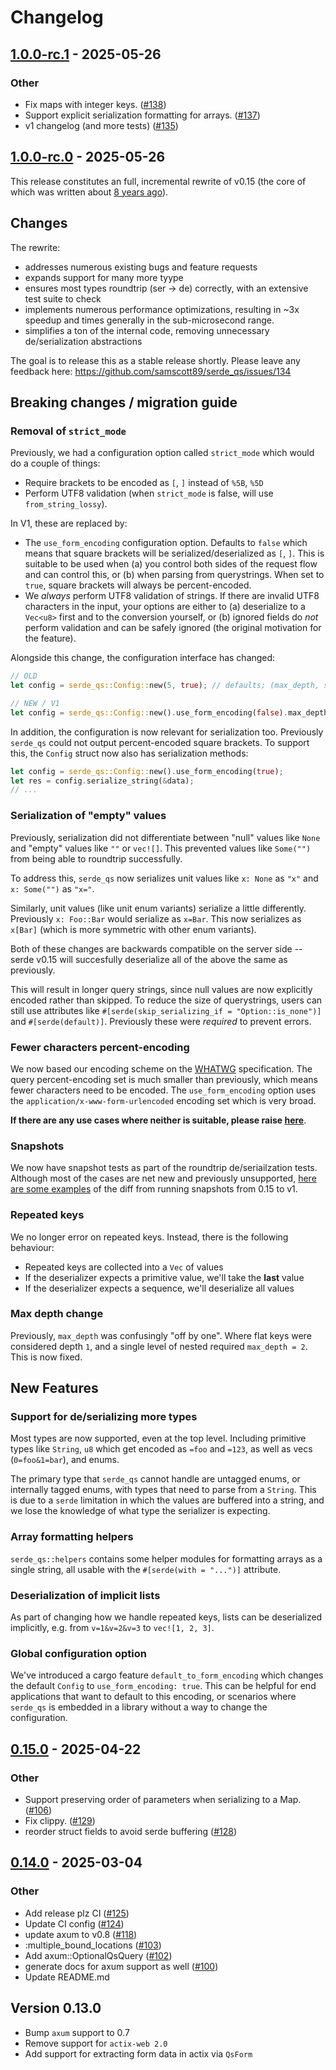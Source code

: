 # Changelog

## [1.0.0-rc.1](https://github.com/samscott89/serde_qs/compare/v1.0.0-rc.0...v1.0.0-rc.1) - 2025-05-26

### Other

- Fix maps with integer keys. ([#138](https://github.com/samscott89/serde_qs/pull/138))
- Support explicit serialization formatting for arrays. ([#137](https://github.com/samscott89/serde_qs/pull/137))
- v1 changelog (and more tests) ([#135](https://github.com/samscott89/serde_qs/pull/135))

## [1.0.0-rc.0](https://github.com/samscott89/serde_qs/compare/v0.15.0...v1.0.0-rc.0) - 2025-05-26

This release constitutes an full, incremental rewrite of v0.15 (the core of which was written about [8 years ago](https://github.com/samscott89/serde_qs/commit/6e71ba43eb6bd62f2b567224e387333016bd3a5c#diff-a9463680bdf3fa7278b52b437bfbe9072e20023a015621ed23bcb589f6ccd4b5)).

## Changes

The rewrite:
- addresses numerous existing bugs and feature requests
- expands support for many more tyype
- ensures most types roundtrip (ser -> de) correctly, with an extensive test suite to check
- implements numerous performance optimizations, resulting in ~3x speedup and times generally in the sub-microsecond range.
- simplifies a ton of the internal code, removing unnecessary de/serialization abstractions

The goal is to release this as a stable release shortly. Please leave any feedback here: https://github.com/samscott89/serde_qs/issues/134

## Breaking changes / migration guide

### Removal of `strict_mode`

Previously, we had a configuration option called `strict_mode` which would do a couple of things:
- Require brackets to be encoded as `[`, `]` instead of `%5B`, `%5D`
- Perform UTF8 validation (when `strict_mode` is false, will use `from_string_lossy`).

In V1, these are replaced by:
- The `use_form_encoding` configuration option. Defaults to `false` which means that square brackets
  will be serialized/deserialized as `[`, `]`. This is suitable to be used when (a) you control both
  sides of the request flow and can control this, or (b) when parsing from querystrings. When
  set to `true`, square brackets will always be percent-encoded.
- We _always_ perform UTF8 validation of strings. If there are invalid UTF8 characters in the input,
  your options are either to (a) deserialize to a `Vec<u8>` first and to the conversion yourself,
  or (b) ignored fields do _not_ perform validation and can be safely ignored (the original motivation
  for the feature).

Alongside this change, the configuration interface has changed:

```rust
// OLD
let config = serde_qs::Config::new(5, true); // defaults; (max_depth, strict_mode)

// NEW / V1
let config = serde_qs::Config::new().use_form_encoding(false).max_depth(5); // defaults
```

In addition, the configuration is now relevant for serialization too. Previously `serde_qs`
could not output percent-encoded square brackets. To support this, the `Config` struct now
also has serialization methods:

```rust
let config = serde_qs::Config::new().use_form_encoding(true);
let res = config.serialize_string(&data);
// ...
```

### Serialization of "empty" values

Previously, serialization did not differentiate between "null" values like `None` and
"empty" values like `""` or `vec![]`. This prevented values like `Some("")` from
being able to roundtrip successfully.

To address this, `serde_qs` now serializes unit values like `x: None` as `"x"` and `x: Some("")` as `"x="`.

Similarly, unit values (like unit enum variants) serialize a little differently. Previously `x: Foo::Bar`
would serialize as `x=Bar`. This now serializes as `x[Bar]` (which is more symmetric with other enum variants).

Both of these changes are backwards compatible on the server side -- serde v0.15 will succesfully deserialize
all of the above the same as previously.

This will result in longer query strings, since null values are now explicitly encoded rather than skipped.
To reduce the size of querystrings, users can still use attributes like `#[serde(skip_serializing_if = "Option::is_none")]`
and `#[serde(default)]`. Previously these were _required_ to prevent errors.

### Fewer characters percent-encoding

We now based our encoding scheme on the [WHATWG](https://url.spec.whatwg.org/#query-percent-encode-set) specification.
The query percent-encoding set is much smaller than previously, which means fewer characters need to be encoded.
The `use_form_encoding` option uses the `application/x-www-form-urlencoded` encoding set which is very broad.

**If there are any use cases where neither is suitable, please raise [here](https://github.com/samscott89/serde_qs/issues/134)**.

### Snapshots

We now have snapshot tests as part of the roundtrip de/seriailzation tests. Although most of the cases are net new
and previously unsupported, [here are some examples](https://github.com/samscott89/serde_qs/commit/5737179913a57928d6bb30fcf94083921b420e5f) of the diff from running snapshots from 0.15 to v1.

### Repeated keys

We no longer error on repeated keys. Instead, there is the following behaviour:

- Repeated keys are collected into a `Vec` of values
- If the deserializer expects a primitive value, we'll take the **last** value
- If the deserializer expects a sequence, we'll deserialize all values

### Max depth change

Previously, `max_depth` was confusingly "off by one". Where flat keys were considered depth `1`, and
a single level of nested required `max_depth = 2`. This is now fixed.

## New Features

### Support for de/serializing more types

Most types are now supported, even at the top level. Including primitive types like `String`, `u8` which get encoded
as `=foo` and `=123`, as well as vecs (`0=foo&1=bar`), and enums.

The primary type that `serde_qs` cannot handle are untagged enums, or internally tagged enums, with types
that need to parse from a `String`. This is due to a `serde` limitation in which the values are buffered into
a string, and we lose the knowledge of what type the serializer is expecting.

### Array formatting helpers

`serde_qs::helpers` contains some helper modules for formatting arrays as a single string,
all usable with the `#[serde(with = "...")]` attribute.

### Deserialization of implicit lists

As part of changing how we handle repeated keys, lists can be deserialized implicitly, e.g.
from `v=1&v=2&v=3` to `vec![1, 2, 3]`.

### Global configuration option

We've introduced a cargo feature `default_to_form_encoding` which changes the default `Config` to `use_form_encoding: true`.
This can be helpful for end applications that want to default to this encoding, or scenarios where `serde_qs` is embedded 
in a library without a way to change the configuration.

## [0.15.0](https://github.com/samscott89/serde_qs/compare/v0.14.0...v0.15.0) - 2025-04-22

### Other

- Support preserving order of parameters when serializing to a Map. ([#106](https://github.com/samscott89/serde_qs/pull/106))
- Fix clippy. ([#129](https://github.com/samscott89/serde_qs/pull/129))
- reorder struct fields to avoid serde buffering ([#128](https://github.com/samscott89/serde_qs/pull/128))

## [0.14.0](https://github.com/samscott89/serde_qs/compare/v0.13.0...v0.14.0) - 2025-03-04

### Other

- Add release plz CI ([#125](https://github.com/samscott89/serde_qs/pull/125))
- Update CI config ([#124](https://github.com/samscott89/serde_qs/pull/124))
- update axum to v0.8 ([#118](https://github.com/samscott89/serde_qs/pull/118))
- :multiple_bound_locations ([#103](https://github.com/samscott89/serde_qs/pull/103))
- Add axum::OptionalQsQuery ([#102](https://github.com/samscott89/serde_qs/pull/102))
- generate docs for axum support as well ([#100](https://github.com/samscott89/serde_qs/pull/100))
- Update README.md

## Version 0.13.0

- Bump `axum` support to 0.7
- Remove support for `actix-web 2.0`
- Add support for extracting form data in actix via `QsForm`
